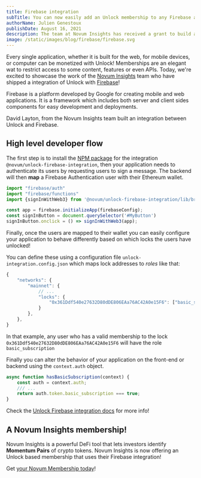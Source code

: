 ```yaml
---
title: Firebase integration
subTitle: You can now easily add an Unlock membership to any Firebase application
authorName: Julien Genestoux
publishDate: August 16, 2021
description: The team at Novum Insights has received a grant to build a Firebase integration to let any developer on that platform easily integrate a membership in their application!
image: /static/images/blog/firebase/firebase.svg
---
```


Every single application, whether it is built for the web, for mobile devices, or computer can be monetized with Unlock! Memberships are an elegant wat to restrict access to some content, features or even APIs. Today, we're excited to showcase the work of the [Novum Insights](https://novuminsights.com/) team who have shipped a integration of Unlock with [Firebase](https://firebase.google.com/)!

Firebase is a platform developed by Google for creating mobile and web applications. It is a framework which includes both server and client sides components for easy development and deployments.

David Layton, from the Novum Insights team built an integration between Unlock and Firebase.

## High level developer flow

The first step is to install the [NPM package](https://www.npmjs.com/package/@novuminsights/unlock-protocol-firebase) for the integration `@novum/unlock-firebase-integration`, then your application needs to authenticate its users by requesting users to sign a message. The backend will then **map** a Firebase Authentication user with their Ethereum wallet.

```javascript
import "firebase/auth"
import "firebase/functions"
import {signInWithWeb3} from '@novum/unlock-firebase-integration/lib/browser'

const app = firebase.initializeApp(firebaseConfig);
const signInButton = document.querySelector('#MyButton')
signInButton.onclick = () => signInWithWeb3(app);
```

Finally, once the users are mapped to their wallet you can easily configure your application to behave differently based on which locks the users have unlocked!

You can define these using a configuration file `unlock-integration.config.json` which maps lock addresses to _roles_ like that:

```javascript
{
    "networks": {
        "mainnet": {
            // ...
            "locks": {
                "0x361Ddf540e27632D80dDE806EAa76AC42A0e15F6": ["basic_subscription"]
            }
        },
    },
}
```
In that example, any user who has a valid membership to the lock `0x361Ddf540e27632D80dDE806EAa76AC42A0e15F6` will have the role `basic_subscription`

Finally you can alter the behavior of your application on the front-end or backend using the `context.auth` object.

```javascript
async function hasBasicSubscription(context) {
    const auth = context.auth;
    /// ...
    return auth.token.basic_subscription === true;
}
```


Check the [Unlock Firebase integration docs](https://david-layton.gitbook.io/novum/) for more info!

## A Novum Insights membership!

Novum Insights is a powerful DeFi tool that lets investors identify **Momentum Pairs** of crypto tokens. Novum Insights is now offering an Unlock based membership that uses their Firebase integration!

Get [your Novum Membership today](https://momentum-pairs.novuminsights.com/)!


